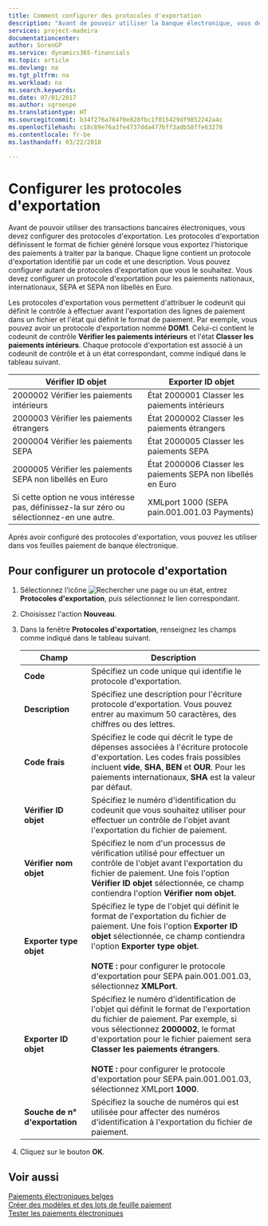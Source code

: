 ```yaml
---
title: Comment configurer des protocoles d'exportation
description: "Avant de pouvoir utiliser la banque électronique, vous devez configurer des protocoles d'exportation. Les protocoles d'exportation définissent le format de fichier généré lorsque vous exportez l'historique des paiements à traiter par la banque. Chaque ligne contient un protocole d'exportation identifié par un code et une description. Vous pouvez configurer autant de protocoles d'exportation que vous le souhaitez. Vous devez configurer un protocole d'exportation pour les paiements nationaux, les paiements internationaux, les paiements SEPA et les paiements SEPA autres que Euro."
services: project-madeira
documentationcenter: 
author: SorenGP
ms.service: dynamics365-financials
ms.topic: article
ms.devlang: na
ms.tgt_pltfrm: na
ms.workload: na
ms.search.keywords: 
ms.date: 07/01/2017
ms.author: sgroespe
ms.translationtype: HT
ms.sourcegitcommit: b34f276a764f0e828fbc1f015429df9852242a4c
ms.openlocfilehash: c18c89e76a3fe4737dda477bff3adb58ffe63278
ms.contentlocale: fr-be
ms.lasthandoff: 03/22/2018

---
```

# <a name="set-up-export-protocols"></a>Configurer les protocoles d'exportation
Avant de pouvoir utiliser des transactions bancaires électroniques, vous devez configurer des protocoles d'exportation. Les protocoles d'exportation définissent le format de fichier généré lorsque vous exportez l'historique des paiements à traiter par la banque. Chaque ligne contient un protocole d'exportation identifié par un code et une description. Vous pouvez configurer autant de protocoles d'exportation que vous le souhaitez. Vous devez configurer un protocole d'exportation pour les paiements nationaux, internationaux, SEPA et SEPA non libellés en Euro.  

 Les protocoles d'exportation vous permettent d'attribuer le codeunit qui définit le contrôle à effectuer avant l'exportation des lignes de paiement dans un fichier et l'état qui définit le format de paiement. Par exemple, vous pouvez avoir un protocole d'exportation nommé **DOM1**. Celui-ci contient le codeunit de contrôle **Vérifier les paiements intérieurs** et l'état **Classer les paiements intérieurs**. Chaque protocole d'exportation est associé à un codeunit de contrôle et à un état correspondant, comme indiqué dans le tableau suivant.  

|**Vérifier ID objet**|**Exporter ID objet**|  
|-------------------------|--------------------------|  
|2000002 Vérifier les paiements intérieurs|État 2000001 Classer les paiements intérieurs|  
|2000003 Vérifier les paiements étrangers|État 2000002 Classer les paiements étrangers|  
|2000004 Vérifier les paiements SEPA|État 2000005 Classer les paiements SEPA|  
|2000005 Vérifier les paiements SEPA non libellés en Euro|État 2000006 Classer les paiements SEPA non libellés en Euro|  
|Si cette option ne vous intéresse pas, définissez-la sur zéro ou sélectionnez-en une autre.|XMLport 1000 (SEPA pain.001.001.03 Payments)|  

 Après avoir configuré des protocoles d'exportation, vous pouvez les utiliser dans vos feuilles paiement de banque électronique.  

## <a name="to-set-up-an-export-protocol"></a>Pour configurer un protocole d'exportation  

1.  Sélectionnez l'icône ![Rechercher une page ou un état](../../media/ui-search/search_small.png "icône Rechercher une page ou un état"), entrez **Protocoles d'exportation**, puis sélectionnez le lien correspondant.  
2.  Choisissez l'action **Nouveau**.  
3.  Dans la fenêtre **Protocoles d'exportation**, renseignez les champs comme indiqué dans le tableau suivant.  

    |Champ|Description|  
    |---------------------------------|---------------------------------------|  
    |**Code**|Spécifiez un code unique qui identifie le protocole d'exportation.|  
    |**Description**|Spécifiez une description pour l'écriture protocole d'exportation. Vous pouvez entrer au maximum 50 caractères, des chiffres ou des lettres.|  
    |**Code frais**|Spécifiez le code qui décrit le type de dépenses associées à l'écriture protocole d'exportation. Les codes frais possibles incluent **vide**, **SHA**, **BEN** et **OUR**. Pour les paiements internationaux, **SHA** est la valeur par défaut.|  
    |**Vérifier ID objet**|Spécifiez le numéro d'identification du codeunit que vous souhaitez utiliser pour effectuer un contrôle de l'objet avant l'exportation du fichier de paiement.|  
    |**Vérifier nom objet**|Spécifiez le nom d'un processus de vérification utilisé pour effectuer un contrôle de l'objet avant l'exportation du fichier de paiement. Une fois l'option **Vérifier ID objet** sélectionnée, ce champ contiendra l'option **Vérifier nom objet**.|  
    |**Exporter type objet**|Spécifiez le type de l'objet qui définit le format de l'exportation du fichier de paiement. Une fois l'option **Exporter ID objet** sélectionnée, ce champ contiendra l'option **Exporter type objet**.<br /><br /> **NOTE :** pour configurer le protocole d'exportation pour SEPA pain.001.001.03, sélectionnez **XMLPort**.|  
    |**Exporter ID objet**|Spécifiez le numéro d'identification de l'objet qui définit le format de l'exportation du fichier de paiement. Par exemple, si vous sélectionnez **2000002**, le format d'exportation pour le fichier paiement sera **Classer les paiements étrangers**.<br /><br /> **NOTE :** pour configurer le protocole d'exportation pour SEPA pain.001.001.03, sélectionnez XMLport **1000**.|  
    |**Souche de n° d'exportation**|Spécifiez la souche de numéros qui est utilisée pour affecter des numéros d'identification à l'exportation du fichier de paiement.|  

4.  Cliquez sur le bouton **OK**.  

## <a name="see-also"></a>Voir aussi  
 [Paiements électroniques belges](belgian-electronic-payments.md)   
 [Créer des modèles et des lots de feuille paiement](how-to-create-payment-journal-templates-and-batches.md)   
 [Tester les paiements électroniques](how-to-test-electronic-payments.md)

